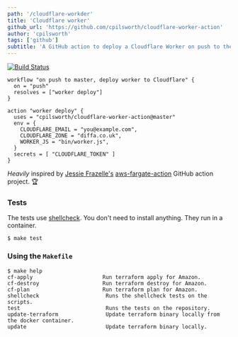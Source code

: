 ```yaml
---
path: '/cloudflare-workder'
title: 'Cloudflare worker'
github_url: 'https://github.com/cpilsworth/cloudflare-worker-action'
author: 'cpilsworth'
tags: ['github']
subtitle: 'A GitHub action to deploy a Cloudflare Worker on push to the master branch.'
---
```


[![Build Status](https://travis-ci.org/cpilsworth/cloudflare-worker-action.svg?branch=master)](https://travis-ci.org/cpilsworth/cloudflare-worker-action)

```hcl
workflow "on push to master, deploy worker to Cloudflare" {
  on = "push"
  resolves = ["worker deploy"]
}

action "worker deploy" {
  uses = "cpilsworth/cloudflare-worker-action@master"
  env = {
    CLOUDFLARE_EMAIL = "you@example.com",
    CLOUDFLARE_ZONE = "diffa.co.uk",
    WORKER_JS = "bin/worker.js",
  }
  secrets = [ "CLOUDFLARE_TOKEN" ]
}
```

_Heavily_ inspired by [Jessie Frazelle's](https://twitter.com/jessfraz) [aws-fargate-action](https://github.com/jessfraz/aws-fargate-action) GitHub action project. :trophy:

### Tests

The tests use [shellcheck](https://github.com/koalaman/shellcheck). You don't
need to install anything. They run in a container.

```console
$ make test
```

### Using the `Makefile`

```console
$ make help
cf-apply                      Run terraform apply for Amazon.
cf-destroy                    Run terraform destroy for Amazon.
cf-plan                       Run terraform plan for Amazon.
shellcheck                     Runs the shellcheck tests on the scripts.
test                           Runs the tests on the repository.
update-terraform               Update terraform binary locally from the docker container.
update                         Update terraform binary locally.
```
